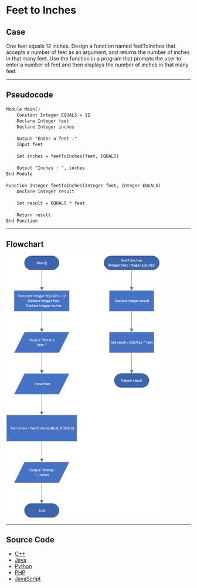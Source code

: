# Feet to Inches

## Case

One feet equals 12 inches. Design a function named feetToInches that accepts a number of feet as an argument, and returns the number of inches in that many feet. Use the function in a program that prompts the user to enter a number of feet and then displays the number of inches in that many feet

<hr>

## Pseudocode

```
Module Main()
    Constant Integer EQUALS = 12
    Declare Integer feet
    Declare Integer inches

    Output "Enter a feet :"
    Input feet

    Set inches = feetToInches(feet, EQUALS)

    Output "Inches : ", inches
End Module

Function Integer feetToInches(Integer feet, Integer EQUALS)
    Declare Integer result

    Set result = EQUALS * feet

    Return result
End Function

```

<hr>

## Flowchart

<img src="Flowchart.png"  >

<hr>

## Source Code

- [C++](feetToInches.cpp)
- [Java](feetToInches.java)
- [Python](feetToInches.py)
- [PHP](feetToInches.php)
- [JavaScript](feetToInches.js)
